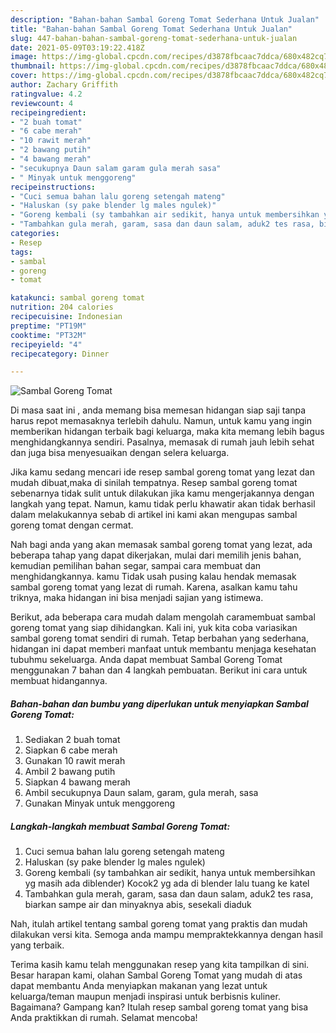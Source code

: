 ```yaml
---
description: "Bahan-bahan Sambal Goreng Tomat Sederhana Untuk Jualan"
title: "Bahan-bahan Sambal Goreng Tomat Sederhana Untuk Jualan"
slug: 447-bahan-bahan-sambal-goreng-tomat-sederhana-untuk-jualan
date: 2021-05-09T03:19:22.418Z
image: https://img-global.cpcdn.com/recipes/d3878fbcaac7ddca/680x482cq70/sambal-goreng-tomat-foto-resep-utama.jpg
thumbnail: https://img-global.cpcdn.com/recipes/d3878fbcaac7ddca/680x482cq70/sambal-goreng-tomat-foto-resep-utama.jpg
cover: https://img-global.cpcdn.com/recipes/d3878fbcaac7ddca/680x482cq70/sambal-goreng-tomat-foto-resep-utama.jpg
author: Zachary Griffith
ratingvalue: 4.2
reviewcount: 4
recipeingredient:
- "2 buah tomat"
- "6 cabe merah"
- "10 rawit merah"
- "2 bawang putih"
- "4 bawang merah"
- "secukupnya Daun salam garam gula merah sasa"
- " Minyak untuk menggoreng"
recipeinstructions:
- "Cuci semua bahan lalu goreng setengah mateng"
- "Haluskan (sy pake blender lg males ngulek)"
- "Goreng kembali (sy tambahkan air sedikit, hanya untuk membersihkan yg masih ada diblender) Kocok2 yg ada di blender lalu tuang ke katel"
- "Tambahkan gula merah, garam, sasa dan daun salam, aduk2 tes rasa, biarkan sampe air dan minyaknya abis, sesekali diaduk"
categories:
- Resep
tags:
- sambal
- goreng
- tomat

katakunci: sambal goreng tomat 
nutrition: 204 calories
recipecuisine: Indonesian
preptime: "PT19M"
cooktime: "PT32M"
recipeyield: "4"
recipecategory: Dinner

---
```



![Sambal Goreng Tomat](https://img-global.cpcdn.com/recipes/d3878fbcaac7ddca/680x482cq70/sambal-goreng-tomat-foto-resep-utama.jpg)

Di masa  saat ini , anda memang bisa memesan hidangan siap saji tanpa harus repot memasaknya terlebih dahulu. Namun, untuk kamu yang ingin memberikan hidangan terbaik bagi keluarga, maka kita memang lebih bagus menghidangkannya sendiri. Pasalnya, memasak di rumah jauh lebih sehat dan juga bisa menyesuaikan dengan selera keluarga.

Jika kamu sedang mencari ide resep sambal goreng tomat yang lezat dan mudah dibuat,maka di sinilah tempatnya. Resep sambal goreng tomat  sebenarnya tidak sulit untuk dilakukan jika kamu mengerjakannya dengan langkah yang tepat. Namun, kamu tidak perlu khawatir akan tidak berhasil dalam melakukannya 
sebab di artikel ini kami akan mengupas sambal goreng tomat dengan cermat.  



Nah bagi anda yang akan memasak sambal goreng tomat yang lezat, ada beberapa tahap yang dapat dikerjakan, mulai dari memilih jenis bahan, kemudian pemilihan bahan segar, sampai cara membuat dan menghidangkannya. kamu Tidak usah pusing kalau hendak memasak sambal goreng tomat yang lezat di rumah. Karena, asalkan kamu  tahu triknya, maka hidangan ini bisa menjadi sajian yang istimewa.

Berikut, ada beberapa cara mudah dalam mengolah caramembuat sambal goreng tomat yang siap dihidangkan. Kali ini, yuk kita coba variasikan sambal goreng tomat sendiri di rumah. Tetap berbahan yang sederhana, hidangan ini dapat memberi manfaat untuk membantu menjaga kesehatan tubuhmu sekeluarga. Anda dapat membuat Sambal Goreng Tomat menggunakan 7 bahan dan 4 langkah pembuatan. Berikut ini cara untuk membuat hidangannya.

<!--inarticleads1-->

##### Bahan-bahan dan bumbu yang diperlukan untuk menyiapkan Sambal Goreng Tomat:

1. Sediakan 2 buah tomat
1. Siapkan 6 cabe merah
1. Gunakan 10 rawit merah
1. Ambil 2 bawang putih
1. Siapkan 4 bawang merah
1. Ambil secukupnya Daun salam, garam, gula merah, sasa
1. Gunakan  Minyak untuk menggoreng




<!--inarticleads2-->

##### Langkah-langkah membuat Sambal Goreng Tomat:

1. Cuci semua bahan lalu goreng setengah mateng
1. Haluskan (sy pake blender lg males ngulek)
1. Goreng kembali (sy tambahkan air sedikit, hanya untuk membersihkan yg masih ada diblender) Kocok2 yg ada di blender lalu tuang ke katel
1. Tambahkan gula merah, garam, sasa dan daun salam, aduk2 tes rasa, biarkan sampe air dan minyaknya abis, sesekali diaduk




Nah, itulah artikel tentang  sambal goreng tomat  yang praktis dan mudah dilakukan versi kita. Semoga anda mampu mempraktekkannya dengan hasil yang terbaik. 

Terima kasih kamu telah menggunakan resep yang kita tampilkan di sini. Besar harapan kami, olahan  Sambal Goreng Tomat yang mudah di atas dapat membantu Anda menyiapkan makanan yang lezat untuk keluarga/teman maupun menjadi inspirasi untuk berbisnis kuliner. Bagaimana? Gampang kan? Itulah resep sambal goreng tomat yang bisa Anda praktikkan di rumah. Selamat mencoba!

